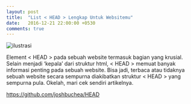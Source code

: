 ```yaml
---
layout: post
title:  "List < HEAD > Lengkap Untuk Websitemu"
date:   2016-12-21 22:00:00 +0530
comments: true
---
```


![ilustrasi](https://raw.githubusercontent.com/jankerzone/jankerzone.github.io/master/images/head-123.jpeg)


Element < HEAD > pada sebuah website termasuk bagian yang krusial. Selain menjadi ‘kepala’ dari struktur html, < HEAD > memuat banyak informasi penting pada sebuah website. Bisa jadi, terbaca atau tidaknya sebuah website secara sempurna diakibatkan struktur < HEAD > yang sempurna pula. Okelah, mari cek sendiri artikelnya.


<https://github.com/joshbuchea/HEAD>
